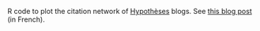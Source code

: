 R code to plot the citation network of [Hypothèses](http://hypotheses.org/) blogs. See [this blog post](http://politbistro.hypotheses.org/2737) (in French).
